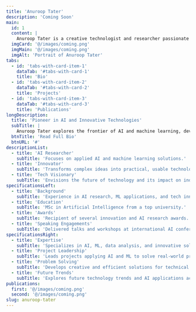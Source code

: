 ```yaml
---
title: 'Anuroop Tater'
description: 'Coming Soon'
main:
  id: 1
  content: |
    Anuroop Tater is a creative technologist and researcher passionate about AI, machine learning, and cutting-edge innovations. He works on transforming complex ideas into practical solutions, helping organizations harness the power of emerging technologies.
  imgCard: '@/images/coming.png'
  imgMain: '@/images/coming.png'
  imgAlt: 'Portrait of Anuroop Tater'
tabs:
  - id: 'tabs-with-card-item-1'
    dataTab: '#tabs-with-card-1'
    title: 'Bio'
  - id: 'tabs-with-card-item-2'
    dataTab: '#tabs-with-card-2'
    title: 'Projects'
  - id: 'tabs-with-card-item-3'
    dataTab: '#tabs-with-card-3'
    title: 'Publications'
longDescription:
  title: 'Pioneer in AI and Innovative Technologies'
  subTitle: |
    Anuroop Tater explores the frontier of AI and machine learning, developing solutions that simplify complex processes and drive innovation. His work inspires others to explore technology creatively and apply it to real-world challenges.
  btnTitle: 'Read Full Bio'
  btnURL: '#'
descriptionList:
  - title: 'AI Researcher'
    subTitle: 'Focuses on applied AI and machine learning solutions.'
  - title: 'Innovator'
    subTitle: 'Transforms complex ideas into practical, usable technologies.'
  - title: 'Tech Visionary'
    subTitle: 'Envisions the future of technology and its impact on industries.'
specificationsLeft:
  - title: 'Background'
    subTitle: 'Experience in AI research, ML applications, and tech innovation.'
  - title: 'Education'
    subTitle: 'MSc in Artificial Intelligence from a top university.'
  - title: 'Awards'
    subTitle: 'Recipient of several innovation and AI research awards.'
  - title: 'Speaking Engagements'
    subTitle: 'Delivered talks and workshops at international AI conferences.'
specificationsRight:
  - title: 'Expertise'
    subTitle: 'Specializes in AI, ML, data analysis, and innovative solutions.'
  - title: 'Project Leadership'
    subTitle: 'Leads projects applying AI and ML to solve real-world problems.'
  - title: 'Problem Solving'
    subTitle: 'Develops creative and efficient solutions for technical challenges.'
  - title: 'Future Trends'
    subTitle: 'Explores future technology trends and AI applications across industries.'
publications:
  first: '@/images/coming.png'
  second: '@/images/coming.png'
slug: anuroop-tater
---
```


